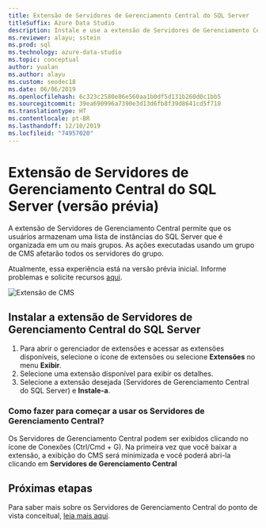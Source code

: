 ```yaml
---
title: Extensão de Servidores de Gerenciamento Central do SQL Server
titleSuffix: Azure Data Studio
description: Instale e use a extensão de Servidores de Gerenciamento Central do SQL Server (versão prévia) para o Azure Data Studio
ms.reviewer: alayu; sstein
ms.prod: sql
ms.technology: azure-data-studio
ms.topic: conceptual
author: yualan
ms.author: alayu
ms.custom: seodec18
ms.date: 06/06/2019
ms.openlocfilehash: 6c323c2580e86e560aa1b0df5d131b260d0c1bb5
ms.sourcegitcommit: 39ea690996a7390e3d13d6fb8f39d8641cd5f710
ms.translationtype: HT
ms.contentlocale: pt-BR
ms.lasthandoff: 12/10/2019
ms.locfileid: "74957020"
---
```

# <a name="sql-server-central-management-servers-extension-preview"></a>Extensão de Servidores de Gerenciamento Central do SQL Server (versão prévia)

A extensão de Servidores de Gerenciamento Central permite que os usuários armazenam uma lista de instâncias do SQL Server que é organizada em um ou mais grupos. As ações executadas usando um grupo de CMS afetarão todos os servidores do grupo.

Atualmente, essa experiência está na versão prévia inicial. Informe problemas e solicite recursos [aqui](https://github.com/microsoft/azuredatastudio/issues).

![Extensão de CMS](media/sql-server-cms-extension/cms-list.png)

## <a name="install-the-sql-server-central-management-servers-extension"></a>Instalar a extensão de Servidores de Gerenciamento Central do SQL Server

1. Para abrir o gerenciador de extensões e acessar as extensões disponíveis, selecione o ícone de extensões ou selecione **Extensões** no menu **Exibir**.
2. Selecione uma extensão disponível para exibir os detalhes.
1. Selecione a extensão desejada (Servidores de Gerenciamento Central do SQL Server) e **Instale-a**.

### <a name="how-do-i-start-central-management-servers"></a>Como fazer para começar a usar os Servidores de Gerenciamento Central?
 Os Servidores de Gerenciamento Central podem ser exibidos clicando no ícone de Conexões (Ctrl/Cmd + G). Na primeira vez que você baixar a extensão, a exibição do CMS será minimizada e você poderá abri-la clicando em **Servidores de Gerenciamento Central**

## <a name="next-steps"></a>Próximas etapas
Para saber mais sobre os Servidores de Gerenciamento Central do ponto de vista conceitual, [leia mais aqui](https://docs.microsoft.com/sql/ssms/register-servers/create-a-central-management-server-and-server-group).


